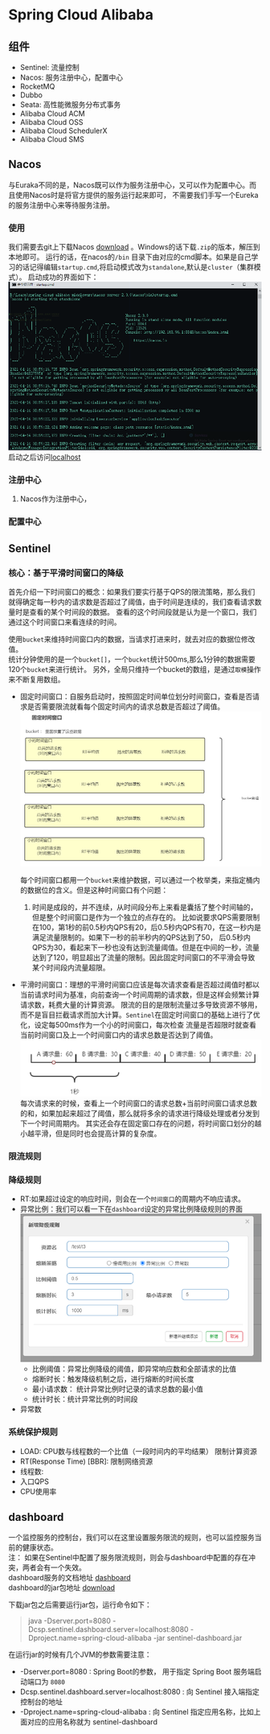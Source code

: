 # Spring Cloud Alibaba

## 组件

- Sentinel: 流量控制
- Nacos: 服务注册中心，配置中心
- RocketMQ
- Dubbo
- Seata: 高性能微服务分布式事务
- Alibaba Cloud ACM
- Alibaba Cloud OSS
- Alibaba Cloud SchedulerX
- Alibaba Cloud SMS

## Nacos

与Euraka不同的是，Nacos既可以作为服务注册中心，又可以作为配置中心。而且使用Nacos时是将官方提供的服务运行起来即可， 不需要我们手写一个Eureka的服务注册中心来等待服务注册。

### 使用

我们需要去git上下载Nacos [download](https://github.com/alibaba/nacos/releases) 。Windows的话下载`.zip`的版本，解压到本地即可。 运行的话，在nacos的`/bin`
目录下由对应的cmd脚本。如果是自己学习的话记得编辑`startup.cmd`,将启动模式改为`standalone`,默认是`cluster`（集群模式）。 启动成功的界面如下：
![Nacos](./img/nacos_启动.png)
启动之后访问[localhost]()

### 注册中心

1. Nacos作为注册中心，

### 配置中心

## Sentinel

### 核心：基于平滑时间窗口的降级

首先介绍一下时间窗口的概念：如果我们要实行基于QPS的限流策略，那么我们就得确定每一秒内的请求数是否超过了阈值，由于时间是连续的，我们查看请求数量时是查看的某个时间段的数据。
查看的这个时间段就是认为是一个窗口，我们通过这个时间窗口来看连续的时间。

使用`bucket`来维持时间窗口内的数据，当请求打进来时，就去对应的数据位修改值。  
统计分钟使用的是一个`bucket[]`，一个`bucket`统计500ms,那么1分钟的数据需要120个`bucket`来进行统计。 另外，全局只维持一个bucket的数组，是通过`取模`操作来不断复用数组。

- 固定时间窗口：自服务启动时，按照固定时间单位划分时间窗口，查看是否请求是否需要限流就看每个固定时间内的请求总数是否超过了阈值。
  ![固定时间窗口](img/平滑时间窗口.PNG)

  每个时间窗口都用一个`bucket`来维护数据，可以通过一个枚举类，来指定桶内的数据位的含义。但是这种时间窗口有个问题：
    1. 时间是成段的，并不连续，从时间段分布上来看是囊括了整个时间轴的，但是整个时间窗口是作为一个独立的点存在的。
       比如说要求QPS需要限制在100，第1秒的前0.5秒内QPS有20，后0.5秒内QPS有70，在这一秒内是满足流量限制的。如果下一秒的前半秒内的QPS达到了50，
       后0.5秒内QPS为30，看起来下一秒也没有达到流量阈值。但是在中间的一秒，流量达到了120，明显超出了流量的限制。因此固定时间窗口的不平滑会导致 某个时间段内流量超限。

- 平滑时间窗口：理想的平滑时间窗口应该是每次请求查看是否超过阈值时都以当前请求时间为基准，向前查询一个时间周期的请求数，但是这样会频繁计算请求数，耗费大量的计算资源。
  限流的目的是限制流量过多导致资源不够用，而不是盲目拦截请求而加大计算。`Sentinel`在固定时间窗口的基础上进行了优化，设定每500ms作为一个小的时间窗口，每次检查
  流量是否超限时就查看当前时间窗口及上一个时间窗口内的请求总数是否达到了阈值。
  ![平滑时间窗口](img/固定时间窗口.PNG)
  每次请求来的时候，查看上一个时间窗口的请求总数+当前时间窗口请求总数的和，如果加起来超过了阈值，那么就将多余的请求进行降级处理或者分发到下一个时间周期内。
  其实还会存在固定窗口存在的问题，将时间窗口划分的越小越平滑，但是同时也会提高计算的复杂度。

### 限流规则

### 降级规则
- RT:如果超过设定的响应时间，则会在一个`时间窗口`的周期内不响应请求。
- 异常比例：我们可以看一下在`dashboard`设定的异常比例降级规则的界面
 ![异常比例降级规则](img/降级规则_异常比例.PNG)
  - 比例阈值：异常比例降级的阈值，即异常响应数和全部请求的比值
  - 熔断时长：触发降级机制之后，进行熔断的时间长度
  - 最小请求数： 统计异常比例时记录的请求总数的最小值
  - 统计时长：统计异常比例的时间段
- 异常数
### 系统保护规则
- LOAD: CPU数与线程数的一个比值（一段时间内的平均结果） 限制计算资源
- RT(Response Time) [BBR]: 限制网络资源
- 线程数: 
- 入口QPS
- CPU使用率


## dashboard 

一个监控服务的控制台，我们可以在这里设置服务限流的规则，也可以监控服务当前的健康状态。  
注： 如果在Sentinel中配置了服务限流规则，则会与dashboard中配置的存在冲突，两者会有一个失效。  
dashboard服务的文档地址 [dashboard](https://github.com/alibaba/Sentinel/wiki/Dashboard)  
dashboard的jar包地址 [download](https://github.com/alibaba/Sentinel/releases)

下载jar包之后需要运行jar包，运行命令如下：
> java -Dserver.port=8080 -Dcsp.sentinel.dashboard.server=localhost:8080 -Dproject.name=spring-cloud-alibaba -jar sentinel-dashboard.jar

在运行jar的时候有几个JVM的参数需要注意：

- -Dserver.port=8080 : Spring Boot的参数， 用于指定 Spring Boot 服务端启动端口为 `8080`
- Dcsp.sentinel.dashboard.server=localhost:8080 : 向 Sentinel 接入端指定控制台的地址
- -Dproject.name=spring-cloud-alibaba : 向 Sentinel 指定应用名称，比如上面对应的应用名称就为 sentinel-dashboard






